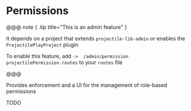 # Permissions

@@@ note { .tip title="This is an admin feature" }

It depends on a project that extends `projectile-lib-admin` or enables the `ProjectilePlayProject` plugin

To enable this feature, add `->  /admin/permission  projectilePermission.routes` to your `routes` file

@@@


Provides enforcement and a UI for the management of role-based permissions

TODO
